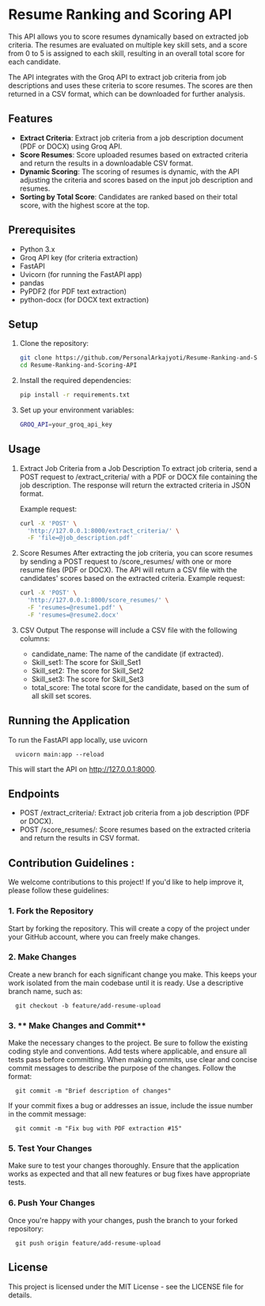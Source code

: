 # Resume Ranking and Scoring API

This API allows you to score resumes dynamically based on extracted job criteria. The resumes are evaluated on multiple key skill sets, and a score from 0 to 5 is assigned to each skill, resulting in an overall total score for each candidate.

The API integrates with the Groq API to extract job criteria from job descriptions and uses these criteria to score resumes. The scores are then returned in a CSV format, which can be downloaded for further analysis.

## Features

- **Extract Criteria**: Extract job criteria from a job description document (PDF or DOCX) using Groq API.
- **Score Resumes**: Score uploaded resumes based on extracted criteria and return the results in a downloadable CSV format.
- **Dynamic Scoring**: The scoring of resumes is dynamic, with the API adjusting the criteria and scores based on the input job description and resumes.
- **Sorting by Total Score**: Candidates are ranked based on their total score, with the highest score at the top.

## Prerequisites

- Python 3.x
- Groq API key (for criteria extraction)
- FastAPI
- Uvicorn (for running the FastAPI app)
- pandas
- PyPDF2 (for PDF text extraction)
- python-docx (for DOCX text extraction)

## Setup

1. Clone the repository:

   ```bash
   git clone https://github.com/PersonalArkajyoti/Resume-Ranking-and-Scoring-API.git
   cd Resume-Ranking-and-Scoring-API

2. Install the required dependencies:
   ```bash
   pip install -r requirements.txt

3. Set up your environment variables:
    ```bash
   GROQ_API=your_groq_api_key

## Usage
1. Extract Job Criteria from a Job Description
To extract job criteria, send a POST request to /extract_criteria/ with a PDF or DOCX file containing the job description. The response will return the extracted criteria in JSON format.

   Example request:
   ```bash
   curl -X 'POST' \
     'http://127.0.0.1:8000/extract_criteria/' \
     -F 'file=@job_description.pdf'


2. Score Resumes
After extracting the job criteria, you can score resumes by sending a POST request to /score_resumes/ with one or more resume files (PDF or DOCX). The API will return a CSV file with the candidates' scores based on the extracted criteria.
   Example request:
   ```bash
   curl -X 'POST' \
     'http://127.0.0.1:8000/score_resumes/' \
     -F 'resumes=@resume1.pdf' \
     -F 'resumes=@resume2.docx'


3. CSV Output
   The response will include a CSV file with the following columns:
   
   - candidate_name: The name of the candidate (if extracted).
   - Skill_set1: The score for Skill_Set1
   - Skill_set2: The score for Skill_Set2
   - Skill_set3: The score for Skill_Set3
   - total_score: The total score for the candidate, based on the sum of all skill set scores.
   
## Running the Application
   To run the FastAPI app locally, use uvicorn

   
      uvicorn main:app --reload

      
   This will start the API on http://127.0.0.1:8000.

## Endpoints
   - POST /extract_criteria/: Extract job criteria from a job description (PDF or DOCX).
   - POST /score_resumes/: Score resumes based on the extracted criteria and return the results in CSV format.

## Contribution Guidelines : 

We welcome contributions to this project! If you'd like to help improve it, please follow these guidelines:

### 1. **Fork the Repository**

   Start by forking the repository. This will create a copy of the project under your GitHub account, where you can freely make changes.

### 2. **Make Changes**

   Create a new branch for each significant change you make. This keeps your work isolated from the main codebase until it is ready. Use a descriptive branch name, such as:
   
      
      git checkout -b feature/add-resume-upload

### 3. ** Make Changes and Commit**
   Make the necessary changes to the project. Be sure to follow the existing coding style and conventions. Add tests where applicable, and ensure all tests pass before committing.
   When making commits, use clear and concise commit messages to describe the purpose of the changes. Follow the format:

      
      git commit -m "Brief description of changes"
   If your commit fixes a bug or addresses an issue, include the issue number in the commit message:
      
      git commit -m "Fix bug with PDF extraction #15"
      
### 5. **Test Your Changes**
   Make sure to test your changes thoroughly. Ensure that the application works as expected and that all new features or bug fixes have appropriate tests.

### 6. **Push Your Changes**
   Once you're happy with your changes, push the branch to your forked repository:

      
      git push origin feature/add-resume-upload
      

## License
   This project is licensed under the MIT License - see the LICENSE file for details.


